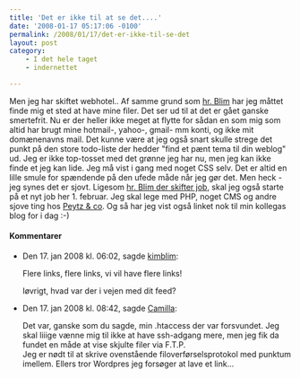 ```yaml
---
title: 'Det er ikke til at se det....'
date: '2008-01-17 05:17:06 -0100'
permalink: /2008/01/17/det-er-ikke-til-se-det
layout: post
category:
    - I det hele taget
    - indernettet

---
```

Men jeg har skiftet webhotel.. Af samme grund som [hr. Blim](http://kimblim.dk/2008/01/mon-alt-er-som-det-skal-vaere.html) har jeg måttet finde mig et sted at have mine filer. Det ser ud til at det er gået ganske smertefrit. Nu er der heller ikke meget at flytte for sådan en som mig som altid har brugt mine hotmail-, yahoo-, gmail- mm konti, og ikke mit domænenavns mail. Det kunne være at jeg også snart skulle strege det punkt på den store todo-liste der hedder "find et pænt tema til din weblog" ud. Jeg er ikke top-tosset med det grønne jeg har nu, men jeg kan ikke finde et jeg kan lide. Jeg må vist i gang med noget CSS selv. Det er altid en lille smule for spændende på den ufede måde når jeg gør det. Men heck - jeg synes det er sjovt. Ligesom [hr. Blim der skifter job](http://kimblim.dk/2008/01/tdc-berlingske-digital-udvikling.html), skal jeg også starte på et nyt job her 1. februar. Jeg skal lege med PHP, noget CMS og andre sjove ting hos [Peytz & co](http://peytz.dk/). Og så har jeg vist også linket nok til min kollegas blog for i dag :-)
<div class="vintage-comments">
<h4>Kommentarer </h4>
<ul class="vintage-comments-list"><li>
<p class="comment-meta">Den <time datetime="2008-01-17T18:02:33+01:00">17. jan 2008 kl.  06:02</time>, sagde <a href="http://kimblim.dk">kimblim</a>:</p>
<p>Flere links, flere links, vi vil have flere links!</p>
<p>Iøvrigt, hvad var der i vejen med dit feed?</p>
</li>

<li>
<p class="comment-meta">Den <time datetime="2008-01-17T20:42:47+01:00">17. jan 2008 kl.  08:42</time>, sagde <a href="http://">Camilla</a>:</p>
<p>Det var, ganske som du sagde, min .htaccess der var forsvundet. Jeg skal liiige vænne mig til ikke at have ssh-adgang mere, men jeg fik da fundet en måde at vise skjulte filer via F.T.P.<br />
Jeg er nødt til at skrive ovenstående filoverførselsprotokol med punktum imellem. Ellers tror Wordpres jeg forsøger at lave et link...</p>
</li>
</ul>
</div>

